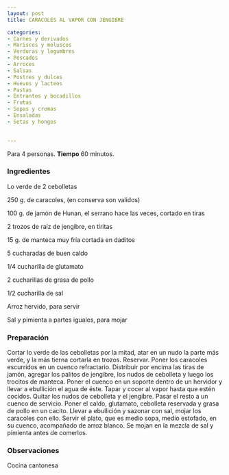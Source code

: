 ```yaml
---
layout: post
title: CARACOLES AL VAPOR CON JENGIBRE

categories:
- Carnes y derivados
- Mariscos y moluscos
- Verduras y legumbres
- Pescados
- Arroces
- Salsas
- Postres y dulces
- Huevos y lacteos
- Pastas
- Entrantes y bocadillos
- Frutas
- Sopas y cremas
- Ensaladas
- Setas y hongos
 

---
```


Para 4 personas.
<b>Tiempo</b> 60 minutos.

<h3>Ingredientes</h3>

Lo verde de 2 cebolletas

250 g. de caracoles, (en conserva son validos)

100 g. de jamón de Hunan, el serrano hace las veces, cortado en tiras

2 trozos de raíz de jengibre, en tiritas

15 g. de manteca muy fría cortada en daditos

5 cucharadas de buen caldo

1/4 cucharilla de glutamato

2 cucharillas de grasa de pollo

1/2 cucharilla de sal

Arroz hervido, para servir

Sal y pimienta a partes iguales, para mojar

<h3>Preparación</h3>

Cortar lo verde de las cebolletas por la mitad, atar en un nudo la parte más verde, y la más tierna cortarla en trozos. Reservar. Poner los caracoles escurridos en un cuenco refractario. Distribuir por encima las tiras de jamón, agregar los palitos de jengibre, los nudos de cebolleta y luego los trocitos de manteca. Poner el cuenco en un soporte dentro de un hervidor y llevar a ebullición el agua de éste. Tapar y cocer al vapor hasta que estén cocidos. Quitar los nudos de cebolleta y el jengibre. Pasar el resto a un cuenco de servicio. Poner el caldo, glutamato, cebolleta reservada y grasa de pollo en un cacito. Llevar a ebullición y sazonar con sal, mojar los caracoles con ello. Servir el plato, que es medio sopa, medio estofado, en su cuenco, acompañado de arroz blanco. Se mojan en la mezcla de sal y pimienta antes de comerlos.

<h3>Observaciones</h3>

Cocina cantonesa

